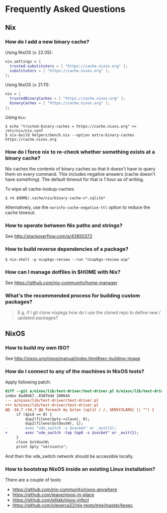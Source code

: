 # Frequently Asked Questions

## Nix

### How do I add a new binary cache?

Using NixOS (≥ 22.05):

```nix
nix.settings = {
  trusted-substituters = [ "https://cache.nixos.org" ];
  substituters = [ "https://cache.nixos.org" ];
};
```

Using NixOS (≤ 21.11):

```nix
nix = {
  trustedBinaryCaches = [ "https://cache.nixos.org" ];
  binaryCaches = [ "https://cache.nixos.org" ];
};
```

Using `Nix`:

```shell-session
$ echo "trusted-binary-caches = https://cache.nixos.org" >> /etc/nix/nix.conf
$ nix-build helpers/bench.nix --option extra-binary-caches https://cache.nixos.org
```

### How do I force nix to re-check whether something exists at a binary cache?

Nix caches the contents of binary caches so that it doesn't have to query them
on every command. This includes negative answers (cache doesn't have something).
The default timeout for that is 1 hour as of writing.

To wipe all cache-lookup-caches:

```shell-session
$ rm $HOME/.cache/nix/binary-cache-v*.sqlite*
```

Alternatively, use the `narinfo-cache-negative-ttl` option to reduce the
cache timeout.

### How to operate between Nix paths and strings?

See <http://stackoverflow.com/a/43850372>

### How to build reverse dependencies of a package?

```shell-session
$ nix-shell -p nixpkgs-review --run "nixpkgs-review wip"
```

### How can I manage dotfiles in \$HOME with Nix?

See <https://github.com/nix-community/home-manager>

### What's the recommended process for building custom packages?

> E.g. if I git clone nixpkgs how do I use the cloned repo to define new / updated packages?

## NixOS

### How to build my own ISO?

See <http://nixos.org/nixos/manual/index.html#sec-building-image>

### How do I connect to any of the machines in NixOS tests?

Apply following patch:

```diff
diff --git a/nixos/lib/test-driver/test-driver.pl b/nixos/lib/test-driver/test-driver.pl
index 8ad0d67..838fbdd 100644
--- a/nixos/lib/test-driver/test-driver.pl
+++ b/nixos/lib/test-driver/test-driver.pl
@@ -34,7 +34,7 @@ foreach my $vlan (split / /, $ENV{VLANS} || "") {
     if ($pid == 0) {
         dup2(fileno($pty->slave), 0);
         dup2(fileno($stdoutW), 1);
-        exec "vde_switch -s $socket" or _exit(1);
+        exec "vde_switch -tap tap0 -s $socket" or _exit(1);
     }
     close $stdoutW;
     print $pty "version\n";
```

And then the vde_switch network should be accessible locally.

### How to bootstrap NixOS inside an existing Linux installation?

There are a couple of tools:

- <https://github.com/nix-community/nixos-anywhere>
- <https://github.com/jeaye/nixos-in-place>
- <https://github.com/elitak/nixos-infect>
- <https://github.com/cleverca22/nix-tests/tree/master/kexec>
